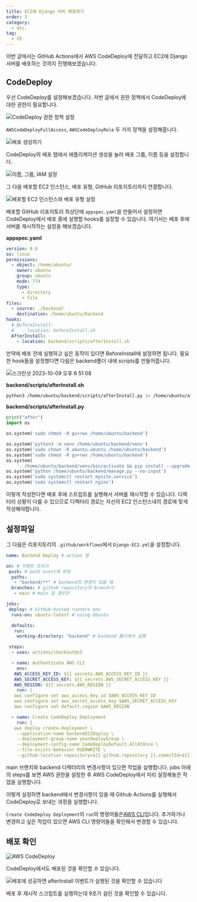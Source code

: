 ```yaml
---
title: EC2에 Django 서버 배포하기
order: 3
category:
  - etc.
tag:
  - CD
---
```


이번 글에서는 GitHub Actions에서 AWS CodeDeploy에 전달하고 EC2에 Django 서버를 배포하는 것까지 진행해보겠습니다.

## CodeDeploy

우선 CodeDeploy를 설정해보겠습니다.
저번 글에서 권한 정책에서 CodeDeploy에 대한 권한이 필요합니다.

![CodeDeploy 권한 정책 설정](https://github.com/Zamoca42/blog/assets/96982072/45fce0a4-8a7a-41fb-ad82-1a334a6be19b)

`AWSCodeDeployFullAccess`, `AWSCodeDeployRole` 두 가지 정책을 설정해줍니다.

![배포 생성하기](https://github.com/Zamoca42/blog/assets/96982072/42dda19e-267e-4e65-b4b7-19ae538324e9)

CodeDeploy의 배포 탭에서 애플리케이션 생성을 눌러 배포 그룹, 이름 등을 설정합니다.

![이름, 그룹, IAM 설정](https://github.com/Zamoca42/blog/assets/96982072/4fdba4af-bca3-4d7e-b80c-f19e352126dd)

그 다음 배포할 EC2 인스턴스, 배포 유형, GitHub 리포지토리까지 연결합니다.

![배포할 EC2 인스턴스와 배포 유형 설정](https://github.com/Zamoca42/blog/assets/96982072/7168992c-ad23-4d8c-9514-70637bd76e1d)

배포할 GitHub 리포지토리 최상단에 `appspec.yaml`을 만들어서 설정하면 CodeDeploy에서
배포 중에 실행할 hooks를 설정할 수 있습니다.
여기서는 배포 후에 서버를 재시작하는 설정을 해보겠습니다.

**appspec.yaml**

```yaml
version: 0.0
os: linux
permissions:
  - object: /home/ubuntu/
    owner: ubuntu
    group: ubuntu
    mode: 774
    type:
      - directory
      - file
files:
  - source: ./backend/
    destination: /home/ubuntu/backend
hooks:
  # BeforeInstall:
  #   - location: beforeInstall.sh
  AfterInstall:
    - location: backend/scripts/afterInstall.sh
```

만약에 배포 전에 실행하고 싶은 동작이 있다면 BeforeInstall에 설정하면 됩니다.
필요한 hook들을 설정했다면 다음은 backend폴더 내에 scripts를 만들어줍니다.

![스크린샷 2023-10-09 오후 6 51 08](https://github.com/Zamoca42/blog/assets/96982072/2e30f28d-555e-40cb-9e9e-e14373917a3e)

**backend/scripts/afterInstall.sh**

```sh
python3 /home/ubuntu/backend/scripts/afterInstall.py 1> /home/ubuntu/after.log 2> /home/ubuntu/after.err
```

**backend/scripts/afterInstall.py**

```python
print("after")
import os

os.system('sudo chmod -R gu+rwx /home/ubuntu/backend')

os.system('python3 -m venv /home/ubuntu/backend/venv')
os.system('sudo chown -R ubuntu.ubuntu /home/ubuntu/backend')
os.system('sudo chmod -R gu+rwx /home/ubuntu/backend')
os.system(
    '. /home/ubuntu/backend/venv/bin/activate && pip install --upgrade pip && pip install -r /home/ubuntu/backend/requirements/prod.txt && python /home/ubuntu/backend/manage.py migrate --settings=mysite.settings.product')
os.system('python /home/ubuntu/backend/manage.py --no-input')
os.system('sudo systemctl restart mysite.service')
os.system('sudo systemctl restart nginx')
```

이렇게 작성한다면 배포 후에 스트립트를 실행해서 서버를 재시작할 수 있습니다.
디렉터리 상황이 다를 수 있으므로 디렉터리 경로는 자신의 EC2 인스턴스내의 경로에 맞게 작성해야합니다.

## 설정파일

그 다음은 리포지토리의 `.github/workflows`에서 `Django-EC2.yml`을 설정합니다.

```yaml
name: Backend Deploy # action 명

on: # 이벤트 트리거
 push: # push event에 반응
  paths:
   - "backend/**" # backend의 변경이 있을 때
  branches: # github repository의 branch가
   - main # main 일 경우만

jobs:
 deploy: # GitHub-hosted runners env
  runs-on: ubuntu-latest # using Ubuntu

  defaults:
   run:
    working-directory: "backend" # backend 폴더에서 실행

 steps:
  - uses: actions/checkout@v3

  - name: Authenticate AWS CLI
    env:
   AWS_ACCESS_KEY_ID: ${{ secrets.AWS_ACCESS_KEY_ID }}
   AWS_SECRET_ACCESS_KEY: ${{ secrets.AWS_SECRET_ACCESS_KEY }}
   AWS_REGION: ${{ secrets.AWS_REGION }}
    run: |
   aws configure set aws_access_key_id $AWS_ACCESS_KEY_ID
   aws configure set aws_secret_access_key $AWS_SECRET_ACCESS_KEY
   aws configure set default.region $AWS_REGION

  - name: Create CodeDeploy Deployment
    run: |
   aws deploy create-deployment \
    --application-name backendEC2Deploy \
    --deployment-group-name yourDeployGroup \
    --deployment-config-name CodeDeployDefault.AllAtOnce \
    --file-exists-behavior OVERWRITE \
    --github-location repository=${{ github.repository }},commitId=${{ github.sha }}

```

main 브랜치와 backend 디렉터리의 변경사항이 있으면 작업을 실행합니다.
jobs 아래의 steps를 보면 AWS 권한을 설정한 후 AWS CodeDeploy에서 미리 설정해놓은 작업을 실행합니다.

이렇게 설정하면 backend에서 변경사항이 있을 때 Github Actions를 실행해서 CodeDeploy로 보내는 과정을 실행합니다.

`Create CodeDeploy Deployment`의 `run`의 명령어들은[AWS CLI](https://aws.amazon.com/ko/cli/)입니다.
추가하거나 변경하고 싶은 작업이 있으면 AWS CLI 명령어들을 확인해서 변경할 수 있습니다.

## 배포 확인

![AWS CodeDeploy](https://github.com/Zamoca42/vue-django-blog/assets/96982072/46c82e81-59d7-4f8f-8b84-0030be9ce3d3)

CodeDeploy에서도 배포된 것을 확인할 수 있습니다.

![배포에 성공하면 afterInstall 이벤트가 실행된 것을 확인할 수 있습니다](https://github.com/Zamoca42/blog/assets/96982072/7df9b4e7-63f8-432a-8eb8-07acfb36ea7b)

배포 후 재시작 스크립트를 실행하는데 9초가 걸린 것을 확인할 수 있습니다.
